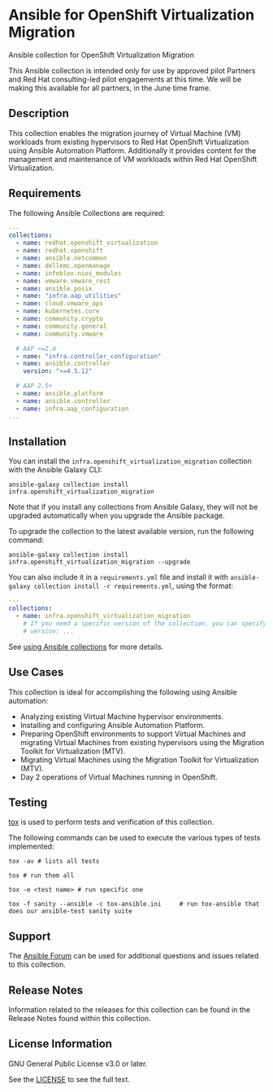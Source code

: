 # Ansible for OpenShift Virtualization Migration

Ansible collection for OpenShift Virtualization Migration

This Ansible collection is intended only for use by approved pilot Partners and Red Hat consulting-led pilot engagements at this time. We will be making this available for all partners, in the June time frame.


## Description

This collection enables the migration journey of Virtual Machine (VM) workloads from existing hypervisors to Red Hat OpenShift Virtualization using Ansible Automation Platform. Additionally it provides content for the management and maintenance of VM workloads within Red Hat OpenShift Virtualization.

## Requirements

The following Ansible Collections are required:

```yaml
---
collections:
  - name: redhat.openshift_virtualization
  - name: redhat.openshift
  - name: ansible.netcommon
  - name: dellemc.openmanage
  - name: infoblox.nios_modules
  - name: vmware.vmware_rest
  - name: ansible.posix
  - name: "infra.aap_utilities"
  - name: cloud.vmware_ops
  - name: kubernetes.core
  - name: community.crypto
  - name: community.general
  - name: community.vmware

  # AAP <=2.4
  - name: "infra.controller_configuration"
  - name: ansible.controller
    version: "<=4.5.12"

  # AAP 2.5+
  - name: ansible.platform
  - name: ansible.controller
  - name: infra.aap_configuration
...
```

## Installation

You can install the `infra.openshift_virtualization_migration` collection with the Ansible Galaxy CLI:

```shell
ansible-galaxy collection install infra.openshift_virtualization_migration
```

Note that if you install any collections from Ansible Galaxy, they will not be upgraded automatically when you upgrade the Ansible package.

To upgrade the collection to the latest available version, run the following command:

```
ansible-galaxy collection install infra.openshift_virtualization_migration --upgrade
```

You can also include it in a `requirements.yml` file and install it with `ansible-galaxy collection install -r requirements.yml`, using the format:

```yaml
---
collections:
  - name: infra.openshift_virtualization_migration
    # If you need a specific version of the collection, you can specify like this:
    # version: ...
```

See [using Ansible collections](https://docs.ansible.com/ansible/devel/user_guide/collections_using.html) for more details.

## Use Cases

This collection is ideal for accomplishing the following using Ansible automation:

* Analyzing existing Virtual Machine hypervisor environments.
* Installing and configuring Ansible Automation Platform.
* Preparing OpenShift environments to support Virtual Machines and migrating Virtual Machines from existing hypervisors using the Migration Toolkit for Virtualization (MTV).
* Migrating Virtual Machines using the Migration Toolkit for Virtualization (MTV).
* Day 2 operations of Virtual Machines running in OpenShift.

## Testing

[tox](https://tox.wiki) is used to perform tests and verification of this collection.

The following commands can be used to execute the various types of tests implemented:

```shell
tox -av # lists all tests

tox # run them all

tox -e <test name> # run specific one

tox -f sanity --ansible -c tox-ansible.ini     # run tox-ansible that does our ansible-test sanity suite
```

## Support

The [Ansible Forum](https://forum.ansible.com/tag/openshift_migrate) can be used for additional questions and issues related to this collection.

## Release Notes

Information related to the releases for this collection can be found in the Release Notes found within this collection.

## License Information

GNU General Public License v3.0 or later.

See the [LICENSE](https://www.gnu.org/licenses/gpl-3.0.en.html) to see the full text.
